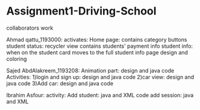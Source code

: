 # Assignment1-Driving-School

collaborators work

Ahmad qattu_1193000:
activates:
Home page: contains category buttons
student status: recycler view contains students' payment info 
student info: when on the student card moves to the full student info page
design and coloring

Sajed AbdAlakreem_1193208:
Animation part: design and java code
Activities:
1)login and sign up: design and java code
2)car view: design and java code
3)Add car: design and java code

Ibrahim Asfour:
activity:
Add student: java and XML code
add session: java and XML
